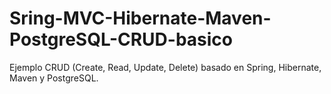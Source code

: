 # Sring-MVC-Hibernate-Maven-PostgreSQL-CRUD-basico
Ejemplo CRUD (Create, Read, Update, Delete) basado en Spring, Hibernate, Maven y PostgreSQL.
